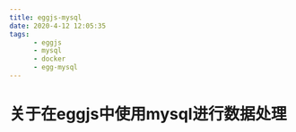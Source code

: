 ```yaml
---
title: eggjs-mysql
date: 2020-4-12 12:05:35
tags:
      - eggjs
      - mysql
      - docker
      - egg-mysql
---
```



# 关于在eggjs中使用mysql进行数据处理
